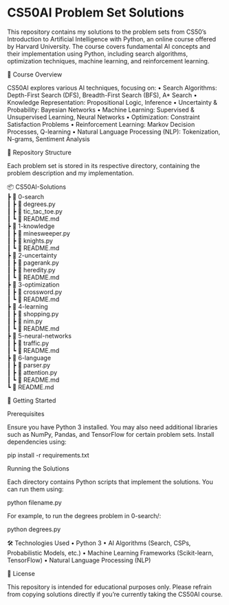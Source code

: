 # CS50AI Problem Set Solutions

This repository contains my solutions to the problem sets from CS50’s Introduction to Artificial Intelligence with Python, an online course offered by Harvard University. The course covers fundamental AI concepts and their implementation using Python, including search algorithms, optimization techniques, machine learning, and reinforcement learning.

📌 Course Overview

CS50AI explores various AI techniques, focusing on:
	•	Search Algorithms: Depth-First Search (DFS), Breadth-First Search (BFS), A* Search
	•	Knowledge Representation: Propositional Logic, Inference
	•	Uncertainty & Probability: Bayesian Networks
	•	Machine Learning: Supervised & Unsupervised Learning, Neural Networks
	•	Optimization: Constraint Satisfaction Problems
	•	Reinforcement Learning: Markov Decision Processes, Q-learning
	•	Natural Language Processing (NLP): Tokenization, N-grams, Sentiment Analysis

📂 Repository Structure

Each problem set is stored in its respective directory, containing the problem description and my implementation.

📦 CS50AI-Solutions  
 ┣ 📂 0-search  
 ┃ ┣ 📜 degrees.py   
 ┃ ┣ 📜 tic_tac_toe.py  
 ┃ ┗ 📜 README.md  
 ┣ 📂 1-knowledge  
 ┃ ┣ 📜 minesweeper.py  
 ┃ ┣ 📜 knights.py  
 ┃ ┗ 📜 README.md  
 ┣ 📂 2-uncertainty  
 ┃ ┣ 📜 pagerank.py  
 ┃ ┣ 📜 heredity.py  
 ┃ ┗ 📜 README.md  
 ┣ 📂 3-optimization  
 ┃ ┣ 📜 crossword.py  
 ┃ ┗ 📜 README.md  
 ┣ 📂 4-learning  
 ┃ ┣ 📜 shopping.py  
 ┃ ┣ 📜 nim.py  
 ┃ ┗ 📜 README.md  
 ┣ 📂 5-neural-networks  
 ┃ ┣ 📜 traffic.py  
 ┃ ┗ 📜 README.md  
 ┣ 📂 6-language  
 ┃ ┣ 📜 parser.py  
 ┃ ┣ 📜 attention.py  
 ┃ ┗ 📜 README.md   
 ┗ 📜 README.md  

🚀 Getting Started

Prerequisites

Ensure you have Python 3 installed. You may also need additional libraries such as NumPy, Pandas, and TensorFlow for certain problem sets. Install dependencies using:

pip install -r requirements.txt

Running the Solutions

Each directory contains Python scripts that implement the solutions. You can run them using:

python filename.py

For example, to run the degrees problem in 0-search/:

python degrees.py

🛠 Technologies Used
	•	Python 3
	•	AI Algorithms (Search, CSPs, Probabilistic Models, etc.)
	•	Machine Learning Frameworks (Scikit-learn, TensorFlow)
	•	Natural Language Processing (NLP)

📜 License

This repository is intended for educational purposes only. Please refrain from copying solutions directly if you’re currently taking the CS50AI course.

